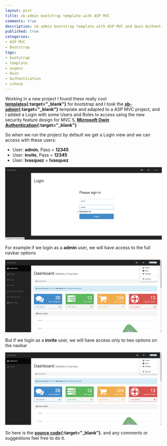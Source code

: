 ```yaml
---
layout: post
title: sb-admin bootstrap template with ASP MVC
comments: true
description: sb-admin bootstrap template with ASP MVC and Owin Authentication
published: true
categories:
- ASP MVC
- Bootstrap
tags:
- bootstrap
- template
- aspmvc
- Owin
- Authentication
- csharp
---
```


Working in a new project I found these really cool **[templates](http://startbootstrap.com/">http://startbootstrap.com/){:target="_blank"}** 
for bootstrap and I took the **[sb-admin](http://startbootstrap.com/template-overviews/sb-admin){:target="_blank"}** template and adapted to 
a ASP MVC project, and I added a Login with some Users and Roles to access using the new security feature design for MVC 5, 
**[Microsoft Owin Authentication](http://blogs.msdn.com/b/webdev/archive/2013/07/03/understanding-owin-forms-authentication-in-mvc-5.aspx){:target="_blank"}**

So when we run the project by default we get a Login view and we can access with these users:

* User: **admin**, Pass = **12345**
* User: **invite**, Pass = **12345**
* User: **lvasquez** = **lvasquez**

<div class="row previews" align="center">
	<div class="thumbnail">
		<a class="post-image-link" href="/images/btemplate-login.png">
		<p>
		<img class="img-responsive" alt="Free Bootstrap Admin Template - SB Admin" src="/images/btemplate-login.png">
		</p>
		</a>
	</div>
</div>

For example if we login as a **admin** user, we will have access to the full navbar options

<div class="row previews" align="center">
	<div class="thumbnail">
		<a class="post-image-link" href="/images/btemplate-admin.png">
		<p>
		<img class="img-responsive" alt="Free Bootstrap Admin Template - SB Admin" src="/images/btemplate-admin.png">
		</p>
		</a>
	</div>
</div>

But if we login as a **invite** user, we will have access only to two options on the navbar

<div class="row previews" align="center">
	<div class="thumbnail">
		<a class="post-image-link" href="/images/btemplate-invite.png">
		<p>
		<img class="img-responsive" alt="Free Bootstrap Admin Template - SB Admin" src="/images/btemplate-invite.png">
		</p>
		</a>
	</div>
</div>

So here is the **[source code](https://github.com/lvasquez/sb-admin-bootstrap-template-asp-mvc-authentication){:target="_blank"}**.
and any comments or suggestions feel free to do it.
